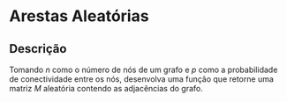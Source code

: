 # Arestas Aleatórias

## Descrição

Tomando *n* como o número de nós de um grafo e *p* como a probabilidade de conectividade entre os nós, desenvolva uma função que retorne uma matriz *M* aleatória contendo as adjacências do grafo.
